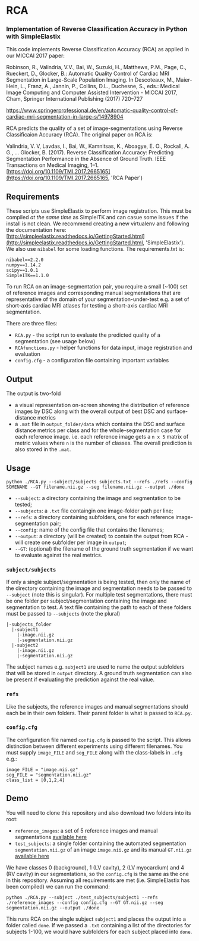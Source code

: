 # RCA
### Implementation of Reverse Classification Accuracy in Python with SimpleElastix

This code implements Reverse Classification Accuracy (RCA) as applied in our MICCAI 2017 paper:

Robinson, R., Valindria, V.V., Bai, W., Suzuki, H., Matthews, P.M., Page, C., Rueckert, D., Glocker, B.: Automatic Quality Control of Cardiac MRI Segmentation in Large-Scale Population Imaging. In Descoteaux, M., Maier-Hein, L., Franz, A., Jannin, P., Collins, D.L., Duchesne, S., eds.: Medical Image Computing and Computer Assisted Intervention - MICCAI 2017, Cham, Springer International Publishing
(2017) 720–727

https://www.springerprofessional.de/en/automatic-quality-control-of-cardiac-mri-segmentation-in-large-s/14978904

RCA predicts the quality of a set of image-segmentations using Reverse Classificaion Accuracy (RCA). The original paper on RCA is:

Valindria, V. V, Lavdas, I., Bai, W., Kamnitsas, K., Aboagye, E. O., Rockall, A. G., … Glocker, B. (2017). Reverse Classification Accuracy: Predicting Segmentation Performance in the Absence of Ground Truth. IEEE Transactions on Medical Imaging, 1–1. [https://doi.org/10.1109/TMI.2017.2665165](https://doi.org/10.1109/TMI.2017.2665165, 'RCA Paper')

## Requirements

These scripts use SimpleElastix to perform image registration. This must be compiled *at the same time* as SimpleITK and can casue some issues if the install is not clean. We recommend creating a new virtualenv and following the documentation here: [http://simpleelastix.readthedocs.io/GettingStarted.html](http://simpleelastix.readthedocs.io/GettingStarted.html, 'SimpleElastix'). We also use `nibabel` for some loading functions. The requirements.txt is:

```
nibabel==2.2.0
numpy==1.14.2
scipy==1.0.1
SimpleITK==1.1.0
```

To run RCA on an image-segmentation pair, you require a small (~100) set of reference images and corresponding manual segmentations that are representative of the domain of your segmentation-under-test e.g. a set of short-axis cardiac MRI atlases for testing a short-axis cardiac MRI segmentation.

There are three files:
* `RCA.py` - the script run to evaluate the predicted quality of a segmentation (see usage below)
* `RCAfunctions.py` - helper functions for data input, image registration and evaluation
* `config.cfg` - a configuration file containing important variables

## Output

The output is two-fold

* a visual representation on-screen showing the distribution of reference images by DSC along with the overall output of best DSC and surface-distance metrics
* a `.mat` file in `output_folder/data` which contains the DSC and surface distance metrics per class and for the whole-segmentation case for each reference image. i.e. each reference image gets a `n x 5` matrix of metric values where `n` is the number of classes. The overall prediction is also stored in the `.mat`.

## Usage

`python ./RCA.py --subject/subjects subjects.txt --refs ./refs --config SOMENAME --GT filename.nii.gz --seg filename.nii.gz --output ./done`

* `--subject`: a directory containing the image and segmentation to be tested;
* `--subjects`: a `.txt` file containgin one image-folder path per line;
* `--refs`: a directory containing subfolders, one for each reference image-segmentation pair;
* `--config`: name of the config file that contains the filenames;
* `--output`: a directory (will be created) to contain the output from RCA - will create one subfolder per image in `output`;
* `--GT`: (optional) the filename of the ground truth segmentation if we want to evaluate against the real metrics.

### `subject/subjects`

If only a single subject/segmentation is being tested, then only the name of the directory containing the image and segmentation needs to be passed to `--subject` (note this is singular).
For multiple test segmentations, there must be one folder per subject/segmentation containing the image and segmentation to test. A text file containing the path to each of these folders must be passed to `--subjects` (note the plural)

```
|-subjects_folder
  |-subject1
    |-image.nii.gz
    |-segmentation.nii.gz
  |-subject2
    |-image.nii.gz
    |-segmentation.nii.gz
```

The subject names e.g. `subject1` are used to name the output subfolders that will be stored in `output` directory.  A ground truth segmentation can also be present if evaluating the prediction against the real value.


### `refs`

Like the subjects, the reference images and manual segmentations should each be in their own folders. Their parent folder is what is passed to `RCA.py`.

### `config.cfg`

The configuration file named `config.cfg` is passed to the script. This allows distinction between different experiments using different filenames. You must supply `image_FILE` and `seg_FILE` along with the class-labels in `.cfg` e.g.:

```
image_FILE = "image.nii.gz"
seg_FILE = "segmentation.nii.gz"
class_list = [0,1,2,4]
```

## Demo

You will need to clone this repository and also download two folders into its root:

* `reference_images`: a set of 5 reference images and manual segmentations [available here](https://www.doc.ic.ac.uk/~rdr16/RCA/reference_images/, 'reference_images')
* `test_subjects`: a single folder containing the automated segmentation `segmentation.nii.gz` of an image `image.nii.gz` and its manual `GT.nii.gz` [available here](https://www.doc.ic.ac.uk/~rdr16/RCA/test_images/, 'test_images')

We have classes 0 (background), 1 (LV cavity), 2 (LV myocardium) and 4 (RV cavity) in our segmentations, so the `config.cfg` is the same as the one in this repository. Assuming all requirements are met (i.e. SimpleElastix has been compiled) we can run the command:

```
python ./RCA.py --subject ./test_subjects/subject1 --refs ./reference_images --config config.cfg --GT GT.nii.gz --seg segmentation.nii.gz --output ./done
```

This runs RCA on the single subject `subject1` and places the output into a folder called `done`. If we passed a `.txt` containing a list of the directories for subjects 1-100, we would have subfolders for each subject placed into `done`.


